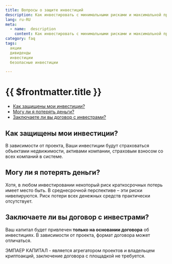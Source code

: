 ```yaml
---
title: Вопросы о защите инвестиций
description: Как инвестировать с минимальными рисками и максимальной прибылью
lang: ru-RU
meta:
  - name:  description
    content: Как инвестировать с минимальными рисками и максимальной прибылью
category: faq
tags: 
  акции
  дивиденды
  инвестиции
  безопасные инвестиции

---
```



# {{ $frontmatter.title }} 

* [Как защищены мои инвестиции?](#%D0%BA%D0%B0%D0%BA-%D0%B7%D0%B0%D1%89%D0%B8%D1%89%D0%B5%D0%BD%D1%8B-%D0%BC%D0%BE%D0%B8-%D0%B8%D0%BD%D0%B2%D0%B5%D1%81%D1%82%D0%B8%D1%86%D0%B8%D0%B8)
* [Могу ли я потерять деньги?](#%D0%BC%D0%BE%D0%B3%D1%83-%D0%BB%D0%B8-%D1%8F-%D0%BF%D0%BE%D1%82%D0%B5%D1%80%D1%8F%D1%82%D1%8C-%D0%B4%D0%B5%D0%BD%D1%8C%D0%B3%D0%B8)
* [Заключаете ли вы договор с инвестрами?](#%D0%B7%D0%B0%D0%BA%D0%BB%D1%8E%D1%87%D0%B0%D0%B5%D1%82%D0%B5-%D0%BB%D0%B8-%D0%B2%D1%8B-%D0%B4%D0%BE%D0%B3%D0%BE%D0%B2%D0%BE%D1%80-%D1%81-%D0%B8%D0%BD%D0%B2%D0%B5%D1%81%D1%82%D1%80%D0%B0%D0%BC%D0%B8)

## Как защищены мои инвестиции? <Badge text="?" type="warning"/> 
В зависимости от проекта, Ваши инвестиции будут страховаться объектами недвижимости, активами компании, страховым взносом со всех компаний в системе. 


## Могу ли я потерять деньги? <Badge text="?" type="warning"/> 

Хотя, в любом инвестировании некоторый риск краткосрочных потерь имеет место быть. В среднесрочной перспективе – эти риски нивелируются.
Риск потери всех денежных средств практически отсутствует. 

## Заключаете ли вы договор с инвестрами? <Badge text="?" type="warning"/> 

Ваш капитал будет привлечен **только на основании договора** об инвестициях.
В зависимости от проекта, формат договора может отличаться. 

ЭМПАЕР КАПИТАЛ - является агрегатором проектов и владельцем криптоакций, заключение договора с площадкой не требуется.